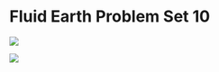 # Fluid Earth Problem Set 10

<a href='https://mybinder.org/v2/gh/CUB-Computational-Tools/ps-fluid-earth/binder-python?urlpath=git-pull?repo=https%3A%2F%2Fgithub.com%2FCUB-Computational-Tools%2Fps-fluid-earth%26branch%3Dmaster%26urlpath%3Dlab%2Ftree%2Fps-fluid-earth'><img src='https://img.shields.io/badge/launch-Jupyter%20Lab-blue.svg'/></a>

<a href='https://mybinder.org/v2/gh/CUB-Computational-Tools/ps-fluid-earth/binder-python?urlpath=git-pull?repo=https%3A%2F%2Fgithub.com%2FCUB-Computational-Tools%2Fps-fluid-earth%26branch%3Dmaster%26urlpath%3Dtree%2Fps-fluid-earth'><img src='https://img.shields.io/badge/launch-Jupyter%20Notebook-green.svg'/></a>
